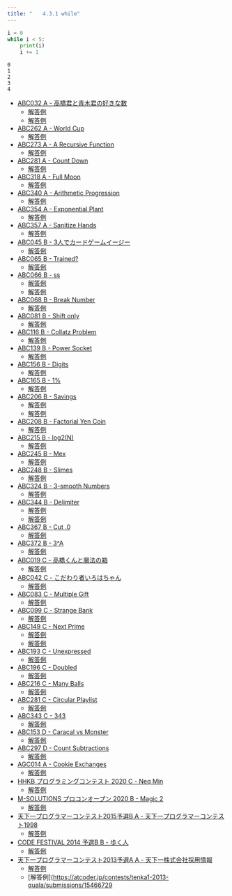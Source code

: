 ```yaml
---
title: "　　4.3.1 while"
---
```


```python:サンプルコード：sample_233.py
i = 0
while i < 5:
    print(i)
    i += 1
```

```text:実行結果
0
1
2
3
4
```

- [ABC032 A - 高橋君と青木君の好きな数](https://atcoder.jp/contests/abc032/tasks/abc032_a)
    - [解答例](https://atcoder.jp/contests/abc032/submissions/15459462)
    - [解答例](https://atcoder.jp/contests/abc032/submissions/15459477)
- [ABC262 A - World Cup](https://atcoder.jp/contests/abc262/tasks/abc262_a)
    - [解答例](https://atcoder.jp/contests/abc262/submissions/33791177)
- [ABC273 A - A Recursive Function](https://atcoder.jp/contests/abc273/tasks/abc273_a)
    - [解答例](https://atcoder.jp/contests/abc273/submissions/36077348)
- [ABC281 A - Count Down](https://atcoder.jp/contests/abc281/tasks/abc281_a)
    - [解答例](https://atcoder.jp/contests/abc281/submissions/37473405)
- [ABC318 A - Full Moon](https://atcoder.jp/contests/abc318/tasks/abc318_a)
    - [解答例](https://atcoder.jp/contests/abc318/submissions/45329954)
- [ABC340 A - Arithmetic Progression](https://atcoder.jp/contests/abc340/tasks/abc340_a)
    - [解答例](https://atcoder.jp/contests/abc340/submissions/50291529)
- [ABC354 A - Exponential Plant](https://atcoder.jp/contests/abc354/tasks/abc354_a)
    - [解答例](https://atcoder.jp/contests/abc354/submissions/55093465)
- [ABC357 A - Sanitize Hands](https://atcoder.jp/contests/abc357/tasks/abc357_a)
    - [解答例](https://atcoder.jp/contests/abc357/submissions/55098608)
- [ABC045 B - 3人でカードゲームイージー](https://atcoder.jp/contests/abc045/tasks/abc045_b)
    - [解答例](https://atcoder.jp/contests/abc045/submissions/14453369)
- [ABC065 B - Trained?](https://atcoder.jp/contests/abc065/tasks/abc065_b)
    - [解答例](https://atcoder.jp/contests/abc065/submissions/15459565)
- [ABC066 B - ss](https://atcoder.jp/contests/abc066/tasks/abc066_b)
    - [解答例](https://atcoder.jp/contests/abc066/submissions/17769667)
    - [解答例](https://atcoder.jp/contests/abc066/submissions/17693555)
- [ABC068 B - Break Number](https://atcoder.jp/contests/abc068/tasks/abc068_b)
    - [解答例](https://atcoder.jp/contests/abc068/submissions/15224665)
- [ABC081 B - Shift only](https://atcoder.jp/contests/abc081/tasks/abc081_b)
    - [解答例](https://atcoder.jp/contests/abc081/submissions/15465421)
- [ABC116 B - Collatz Problem](https://atcoder.jp/contests/abc116/tasks/abc116_b)
    - [解答例](https://atcoder.jp/contests/abc116/submissions/15465523)
- [ABC139 B - Power Socket](https://atcoder.jp/contests/abc139/tasks/abc139_b)
    - [解答例](https://atcoder.jp/contests/abc139/submissions/17494027)
- [ABC156 B - Digits](https://atcoder.jp/contests/abc156/tasks/abc156_b)
    - [解答例](https://atcoder.jp/contests/abc156/submissions/19380694)
- [ABC165 B - 1%](https://atcoder.jp/contests/abc165/tasks/abc165_b)
    - [解答例](https://atcoder.jp/contests/abc165/submissions/15465763)
- [ABC206 B - Savings](https://atcoder.jp/contests/abc206/tasks/abc206_b)
    - [解答例](https://atcoder.jp/contests/abc206/submissions/24702996)
    - [解答例](https://atcoder.jp/contests/abc206/submissions/24703011)
- [ABC208 B - Factorial Yen Coin](https://atcoder.jp/contests/abc208/tasks/abc208_b)
    - [解答例](https://atcoder.jp/contests/abc208/submissions/24702575)
- [ABC215 B - log2(N)](https://atcoder.jp/contests/abc215/tasks/abc215_b)
    - [解答例](https://atcoder.jp/contests/abc215/submissions/27003144)
- [ABC245 B - Mex](https://atcoder.jp/contests/abc245/tasks/abc245_b)
    - [解答例](https://atcoder.jp/contests/abc245/submissions/30917368)
- [ABC248 B - Slimes](https://atcoder.jp/contests/abc248/tasks/abc248_b)
    - [解答例](https://atcoder.jp/contests/abc248/submissions/31086677)
- [ABC324 B - 3-smooth Numbers](https://atcoder.jp/contests/abc324/tasks/abc324_b)
    - [解答例](https://atcoder.jp/contests/abc324/submissions/46745860)
- [ABC344 B - Delimiter](https://atcoder.jp/contests/abc344/tasks/abc344_b)
    - [解答例](https://atcoder.jp/contests/abc344/submissions/51101400)
    - [解答例](https://atcoder.jp/contests/abc344/submissions/51101508)
- [ABC367 B - Cut .0](https://atcoder.jp/contests/abc367/tasks/abc367_b)
    - [解答例](https://atcoder.jp/contests/abc367/submissions/57886775)
- [ABC372 B - 3^A](https://atcoder.jp/contests/abc372/tasks/abc372_b)
    - [解答例](https://atcoder.jp/contests/abc372/submissions/58000728)
- [ABC019 C - 高橋くんと魔法の箱](https://atcoder.jp/contests/abc019/tasks/abc019_3)
    - [解答例](https://atcoder.jp/contests/abc019/submissions/37119869)
- [ABC042 C - こだわり者いろはちゃん](https://atcoder.jp/contests/abc042/tasks/arc058_a)
    - [解答例](https://atcoder.jp/contests/abc042/submissions/36457605)
- [ABC083 C - Multiple Gift](https://atcoder.jp/contests/abc083/tasks/arc088_a)
    - [解答例](https://atcoder.jp/contests/abc083/submissions/36456894)
- [ABC099 C - Strange Bank](https://atcoder.jp/contests/abc099/tasks/abc099_c)
    - [解答例](https://atcoder.jp/contests/abc099/submissions/15315151)
- [ABC149 C - Next Prime](https://atcoder.jp/contests/abc149/tasks/abc149_c)
    - [解答例](https://atcoder.jp/contests/abc149/submissions/15466392)
    - [解答例](https://atcoder.jp/contests/abc149/submissions/15466484)
- [ABC193 C - Unexpressed](https://atcoder.jp/contests/abc193/tasks/abc193_c)
    - [解答例](https://atcoder.jp/contests/abc193/submissions/22521893)
- [ABC196 C - Doubled](https://atcoder.jp/contests/abc196/tasks/abc196_c)
    - [解答例](https://atcoder.jp/contests/abc196/submissions/21537610)
- [ABC216 C - Many Balls](https://atcoder.jp/contests/abc216/tasks/abc216_c)
    - [解答例](https://atcoder.jp/contests/abc216/submissions/29625308)
- [ABC281 C - Circular Playlist](https://atcoder.jp/contests/abc281/tasks/abc281_c)
    - [解答例](https://atcoder.jp/contests/abc281/submissions/37525438)
- [ABC343 C - 343](https://atcoder.jp/contests/abc343/tasks/abc343_c)
    - [解答例](https://atcoder.jp/contests/abc343/submissions/51161743)
- [ABC153 D - Caracal vs Monster](https://atcoder.jp/contests/abc153/tasks/abc153_d)
    - [解答例](https://atcoder.jp/contests/abc153/submissions/15466589)
- [ABC297 D - Count Subtractions](https://atcoder.jp/contests/abc297/tasks/abc297_d)
    - [解答例](https://atcoder.jp/contests/abc297/submissions/40569612)
- [AGC014 A - Cookie Exchanges](https://atcoder.jp/contests/agc014/tasks/agc014_a)
    - [解答例](https://atcoder.jp/contests/agc014/submissions/15394698)
- [HHKB プログラミングコンテスト 2020 C - Neq Min](https://atcoder.jp/contests/hhkb2020/tasks/hhkb2020_c)
    - [解答例](https://atcoder.jp/contests/hhkb2020/submissions/24901875)
- [M-SOLUTIONS プロコンオープン 2020 B - Magic 2](https://atcoder.jp/contests/m-solutions2020/tasks/m_solutions2020_b)
    - [解答例](https://atcoder.jp/contests/m-solutions2020/submissions/15423542)
- [天下一プログラマーコンテスト2015予選B A - 天下一プログラマーコンテスト1998](https://atcoder.jp/contests/tenka1-2015-qualb/tasks/tenka1_2015_qualB_a)
    - [解答例](https://atcoder.jp/contests/tenka1-2015-qualb/submissions/15466646)
- [CODE FESTIVAL 2014 予選B B - 歩く人](https://atcoder.jp/contests/code-festival-2014-qualb/tasks/code_festival_qualB_b)
    - [解答例](https://atcoder.jp/contests/code-festival-2014-qualb/submissions/15466690)
- [天下一プログラマーコンテスト2013予選A A - 天下一株式会社採用情報](https://atcoder.jp/contests/tenka1-2013-quala/tasks/tenka1_2013_qualA_a)
    - [解答例](https://atcoder.jp/contests/tenka1-2013-quala/submissions/15466710)
    - [解答例](https://atcoder.jp/contests/tenka1-2013-quala/submissions/15466729